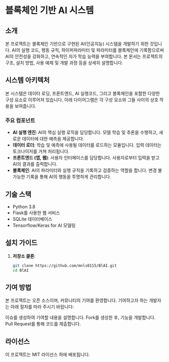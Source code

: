 # 블록체인 기반 AI 시스템

## 소개
본 프로젝트는 블록체인 기반으로 구현된 AI(인공지능) 시스템을 개발하기 위한 것입니다.
AI의 실행 코드, 행동 규칙, 하이퍼파라미터 및 파라미터를 블록체인에 기록함으로써 AI의 안전성을 강화하고, 연속적인 자가 학습 능력을 부여합니다.
본 문서는 프로젝트의 구조, 설치 방법, 사용 예제 및 개발 과정 등을 상세히 설명합니다.

## 시스템 아키텍처
본 시스템은 데이터 로딩, 프론트엔드, AI 실행코드, 그리고 블록체인을 포함한 다양한 구성 요소로 이루어져 있습니다. 아래 다이어그램은 각 구성 요소와 그들 사이의 상호 작용을 보여줍니다.

### 주요 컴포넌트
- **AI 실행 엔진**: AI의 핵심 실행 로직을 담당합니다. 모델 학습 및 추론을 수행하고, 새로운 데이터에 대한 예측을 제공합니다.
- **데이터 로더**: 학습 및 예측에 사용될 데이터를 로드하는 모듈입니다. 입력 데이터는 토크나이저를 거쳐 처리됩니다.
- **프론트엔드 (앱, 웹)**: 사용자 인터페이스를 담당합니다. 사용자로부터 입력을 받고 AI의 결과를 출력합니다.
- **블록체인**: AI의 파라미터와 실행 규칙을 기록하고 검증하는 역할을 합니다. 변경 불가능한 기록을 통해 AI의 행동을 투명하게 관리합니다.

## 기술 스택
- Python 3.8
- Flask를 사용한 웹 서비스
- SQLite 데이터베이스
- Tensorflow/Keras for AI 모델링

## 설치 가이드
1. **저장소 클론**:
   ```bash
   git clone https://github.com/mnls0115/BlAI.git
   cd BlAI

## 기여 방법
본 프로젝트는 오픈 소스이며, 커뮤니티의 기여를 환영합니다. 기여하고자 하는 개발자는 아래 절차를 따라 주시기 바랍니다:

이슈를 생성하여 기여할 내용을 설명합니다.
Fork를 생성한 후, 기능을 개발합니다.
Pull Request를 통해 코드를 제출합니다.

## 라이선스
이 프로젝트는 MIT 라이선스 하에 배포됩니다.
